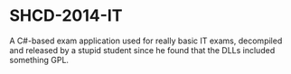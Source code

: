 SHCD-2014-IT
============

A C#-based exam application used for really basic IT exams, decompiled and released by a stupid student since he found that the DLLs included something GPL.
